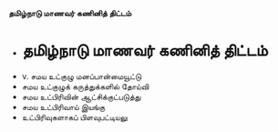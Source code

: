 **தமிழ்நாடு மாணவர் கணினித் திட்டம்**
- # தமிழ்நாடு மாணவர் கணினித் திட்டம்
- v. சமய உட்குழு மனப்பான்மையூட்டு
- சமய உட்குழுக் கருத்துக்களில் தோய்வி
- சமய உட்பிரிவின் ஆட்சிக்குட்படுத்து
- சமய உட்பிரிவாய் இயங்கு
- உட்பிரிவுகளாகப் பிளவுபட்டியலு

